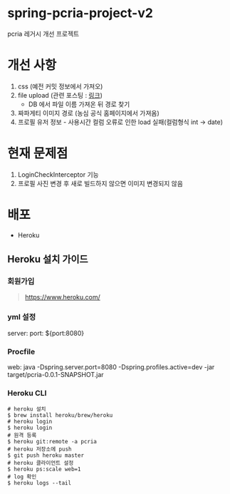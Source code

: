 # spring-pcria-project-v2
pcria 레거시 개선 프로젝트

# 개선 사항

1. css (예전 커밋 정보에서 가져오)
2. file upload (관련 포스팅 : [링크](https://takeknowledge.tistory.com/61))
   - DB 에서 파일 이름 가져온 뒤 경로 찾기
3. 짜파게티 이미지 경로 (농심 공식 홈페이지에서 가져옴)
4. 프로필 유저 정보 - 사용시간 컬럼 오류로 인한 load 실패(컬럼형식 int -> date)

# 현재 문제점

1. LoginCheckInterceptor 기능
2. 프로필 사진 변경 후 새로 빌드하지 않으면 이미지 변경되지 않음

# 배포

- Heroku

## Heroku 설치 가이드

### 회원가입

> https://www.heroku.com/

### yml 설정

server:
   port: ${port:8080}

### Procfile

web: java -Dspring.server.port=8080 -Dspring.profiles.active=dev -jar target/pcria-0.0.1-SNAPSHOT.jar

### Heroku CLI

```shell
# heroku 설치
$ brew install heroku/brew/heroku
# heroku login
$ heroku login
# 원격 등록
$ heroku git:remote -a pcria
# heroku 저장소에 push
$ git push heroku master
# heroku 클라이언트 설정
$ heroku ps:scale web=1
# log 확인
$ heroku logs --tail
```
